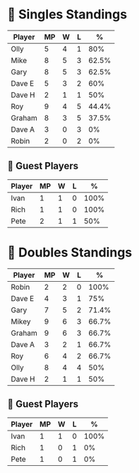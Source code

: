 # 🏓 Singles Standings

| Player  | MP | W | L | %      |
|---------|----|---|---|--------|
| Olly    | 5  | 4 | 1 | 80%    |
| Mike    | 8  | 5 | 3 | 62.5%  |
| Gary    | 8  | 5 | 3 | 62.5%  |
| Dave E  | 5  | 3 | 2 | 60%    |
| Dave H  | 2  | 1 | 1 | 50%    |
| Roy     | 9  | 4 | 5 | 44.4%  |
| Graham  | 8  | 3 | 5 | 37.5%  |
| Dave A  | 3  | 0 | 3 | 0%     |
| Robin   | 2  | 0 | 2 | 0%     |

## 🧾 Guest Players

| Player | MP | W | L | %    |
|--------|----|---|---|------|
| Ivan   | 1  | 1 | 0 | 100% |
| Rich   | 1  | 1 | 0 | 100% |
| Pete   | 2  | 1 | 1 | 50%  |

<!-- SPLIT -->

# 🎾 Doubles Standings

| Player  | MP | W | L | %      |
|---------|----|---|---|--------|
| Robin   | 2  | 2 | 0 | 100%   |
| Dave E  | 4  | 3 | 1 | 75%    |
| Gary    | 7  | 5 | 2 | 71.4%  |
| Mikey   | 9  | 6 | 3 | 66.7%  |
| Graham  | 9  | 6 | 3 | 66.7%  |
| Dave A  | 3  | 2 | 1 | 66.7%  |
| Roy     | 6  | 4 | 2 | 66.7%  |
| Olly    | 8  | 4 | 4 | 50%    |
| Dave H  | 2  | 1 | 1 | 50%    |

## 🧾 Guest Players

| Player | MP | W | L | %    |
|--------|----|---|---|------|
| Ivan   | 1  | 1 | 0 | 100% |
| Rich   | 1  | 0 | 1 | 0%   |
| Pete   | 1  | 0 | 1 | 0%   |